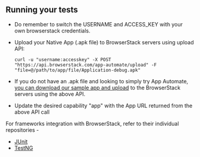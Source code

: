 ## Running your tests
- Do remember to switch the USERNAME and ACCESS_KEY with your own browserstack credentials.
- Upload your Native App (.apk file) to BrowserStack servers using upload API:

  ```
  curl -u "username:accesskey" -X POST "https://api.browserstack.com/app-automate/upload" -F "file=@/path/to/app/file/Application-debug.apk"
  ```

- If you do not have an .apk file and looking to simply try App Automate, [you can download our sample app and upload](https://www.browserstack.com/app-automate/sample-apps/android/WikipediaSample.apk)
to the BrowserStack servers using the above API.
- Update the desired capability "app" with the App URL returned from the above API call

For frameworks integration with BrowserStack, refer to their individual repositories -

- [JUnit](https://github.com/browserstack/junit-appium-app-browserstack)
- [TestNG](https://github.com/browserstack/testng-appium-app-browserstack)
